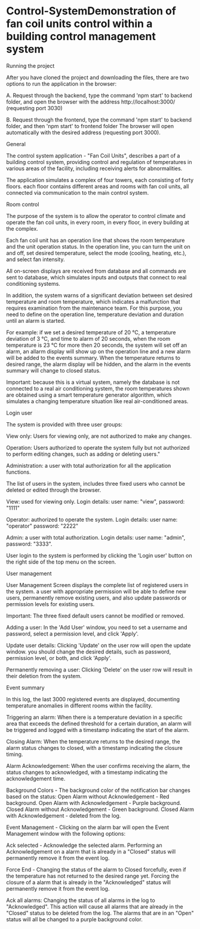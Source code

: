 # Control-SystemDemonstration of fan coil units control within a building control management system

Running the project 

After you have cloned the project and downloading the files, there are two options to run the application in the browser:

A. Request through the backend, type the command 'npm start' to backend folder, and open the browser with the address 
http://localhost:3000/ (requesting port 3030)

B. Request through the frontend, type the command 'npm start' to backend folder, and then 'npm start' to frontend folder 
The browser will open automatically with the desired address (requesting port 3000).

General

The control system application - "Fan Coil Units", describes a part of a building control system, providing control and regulation 
of temperatures in various areas of the facility, including receiving alerts for abnormalities.

The application simulates a complex of four towers, each consisting of forty floors. each floor contains different areas and rooms 
with fan coil units, all connected via communication to the main control system.


Room control

The purpose of the system is to allow the operator to control climate and operate the fan coil units, in every room, in every floor, 
in every building at the complex.

Each fan coil unit has an operation line that shows the room temperature and the unit operation status. In the operation line, 
you can turn the unit on and off, set desired temperature, select the mode (cooling, heating, etc.), and select fan intensity.

All on-screen displays are received from database and all commands are sent to database, which simulates inputs and outputs 
that connect to real conditioning systems.

In addition, the system warns of a significant deviation between set desired temperature and room temperature, which indicates 
a malfunction that requires examination from the maintenance team. For this purpose, you need to define on the operation line, 
temperature deviation and duration until an alarm is started.

For example: if we set a desired temperature of 20 ℃, a temperature deviation of 3 ℃, and time to alarm of 20 seconds, 
when the room temperature is 23 ℃ for more then 20 seconds, the system will set off an alarm, an allarm display will show up 
on the operation line and a new alarm will be added to the events summary. When the temperature returns to desired range, 
the alarm display will be hidden, and the alarm in the events summary will change to closed status.

Important: because this is a virtual system, namely the database is not connected to a real air conditioning system, 
the room temperatures shown are obtained using a smart temperature generator algorithm, which simulates a changing temperature situation 
like real air-conditioned areas.


Login user

The system is provided with three user groups:

View only: Users for viewing only, are not authorized to make any changes.

Operation: Users authorized to operate the system fully but not authorized to perform editing changes, such as adding or deleting users."

Administration: a user with total authorization for all the application functions.

The list of users in the system, includes three fixed users who cannot be deleted or edited through the browser.

View: used for viewing only.
Login details: user name: "view", password: "1111"

Operator: authorized to operate the system.
Login details: user name: "operator" password: "2222"

Admin: a user with total authorization.
Login details: user name: "admin", password: "3333".

User login to the system is performed by clicking the 'Login user' button on the right side of the top menu on the screen.


User management

User Management Screen displays the complete list of registered users in the system. 
a user with appropriate permission will be able to define new users, permanently remove existing users, 
and also update passwords or permission levels for existing users.

Important: The three fixed default users cannot be modified or removed.

Adding a user: In the 'Add User' window, you need to set a username and password, select a permission level, and click 'Apply'.

Update user details: Clicking 'Update' on the user row will open the update window. you should change the desired details, 
such as password, permission level, or both, and click 'Apply'.

Permanently removing a user: Clicking 'Delete' on the user row will result in their deletion from the system.


Event summary

In this log, the last 3000 registered events are displayed, documenting temperature anomalies in different rooms within the facility.

Triggering an alarm: When there is a temperature deviation in a specific area that exceeds the defined threshold for a certain duration, 
an alarm will be triggered and logged with a timestamp indicating the start of the alarm.

Closing Alarm: When the temperature returns to the desired range, the alarm status changes to closed, 
with a timestamp indicating the closure timing.

Alarm Acknowledgement: When the user confirms receiving the alarm, the status changes to acknowledged, 
with a timestamp indicating the acknowledgement time.

Background Colors - The background color of the notification bar changes based on the status:
Open Alarm without Acknowledgement - Red background.
Open Alarm with Acknowledgement - Purple background.
Closed Alarm without Acknowledgement - Green background.
Closed Alarm with Acknowledgement - deleted from the log.

Event Management - Clicking on the alarm bar will open the Event Management window with the following options:

Ack selected - Acknowledge the selected alarm. Performing an Acknowledgement on a alarm that is already in a "Closed" status 
will permanently remove it from the event log.

Force End - Changing the status of the alarm to Closed forcefully, even if the temperature has not returned to the desired range yet. 
Forcing the closure of a alarm that is already in the "Acknowledged" status will permanently remove it from the event log.

Ack all alarms: Changing the status of all alarms in the log to "Acknowledged". This action will cause all alarms that are already 
in the "Closed" status to be deleted from the log. The alarms that are in an "Open" status will all be changed to a purple background color.


